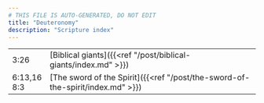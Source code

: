 ```yaml
---
# THIS FILE IS AUTO-GENERATED, DO NOT EDIT
title: "Deuteronomy"
description: "Scripture index"
---
```


|  |  |
| --- | --- |
| 3:26 | [Biblical giants]({{<ref "/post/biblical-giants/index.md" >}}) |
| 6:13,16 <br/> 8:3 | [The sword of the Spirit]({{<ref "/post/the-sword-of-the-spirit/index.md" >}}) |
